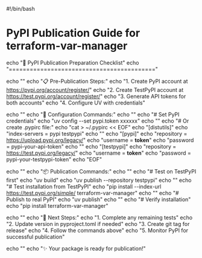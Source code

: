 #!/bin/bash
# PyPI Publication Guide for terraform-var-manager

echo "🚀 PyPI Publication Preparation Checklist"
echo "=========================================="

echo ""
echo "📋 Pre-Publication Steps:"
echo "1. Create PyPI account at https://pypi.org/account/register/"
echo "2. Create TestPyPI account at https://test.pypi.org/account/register/"
echo "3. Generate API tokens for both accounts"
echo "4. Configure UV with credentials"

echo ""
echo "🔧 Configuration Commands:"
echo ""
echo "# Set PyPI credentials"
echo "uv config --set pypi.token xxxxxx"
echo ""
echo "# Or create .pypirc file:"
echo "cat > ~/.pypirc << EOF"
echo "[distutils]"
echo "index-servers = pypi testpypi"
echo ""
echo "[pypi]"
echo "repository = https://upload.pypi.org/legacy/"
echo "username = __token__"
echo "password = pypi-your-api-token"
echo ""
echo "[testpypi]"
echo "repository = https://test.pypi.org/legacy/"
echo "username = __token__"
echo "password = pypi-your-testpypi-token"
echo "EOF"

echo ""
echo "📦 Publication Commands:"
echo ""
echo "# Test on TestPyPI first"
echo "uv build"
echo "uv publish --repository testpypi"
echo ""
echo "# Test installation from TestPyPI"
echo "pip install --index-url https://test.pypi.org/simple/ terraform-var-manager"
echo ""
echo "# Publish to real PyPI"
echo "uv publish"
echo ""
echo "# Verify installation"
echo "pip install terraform-var-manager"

echo ""
echo "🎯 Next Steps:"
echo "1. Complete any remaining tests"
echo "2. Update version in pyproject.toml if needed"
echo "3. Create git tag for release"
echo "4. Follow the commands above"
echo "5. Monitor PyPI for successful publication"

echo ""
echo "✨ Your package is ready for publication!"

